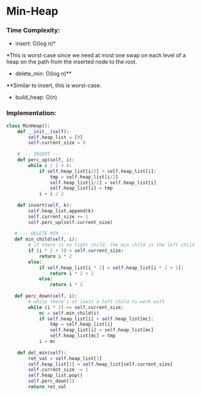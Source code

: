 # Min-Heap

### Time Complexity:

- insert: O(log n)*

*This is worst-case since we need at most one swap on each level of a heap on the path from the inserted node to the root.

- delete_min: O(log n)**

**Similar to insert, this is worst-case.

- build_heap: O(n)

### Implementation:
```python
class MinHeap():
    def __init__(self):
        self.heap_list = [0]
        self.current_size = 0
    
    # --- INSERT --- 
    def perc_up(self, i):
        while i / 2 > 0:
            if self.heap_list[i/2] > self.heap_list[i]:
                tmp = self.heap_list[i/2]
                self.heap_list[i/2] = self.heap_list[i]
                self.heap_list[i] = tmp
            i = i / 2
    
    def insert(self, k):
        self.heap_list.append(k)
        self.current_size += 1
        self.perc_up(self.current_size)
        
   # --- DELETE MIN ---
   def min_child(self, i):
        # if there is no right child, the min child is the left child
        if (i * 2 + 1) > self.current_size:
            return i * 2
        else:
            if self.heap_list[i * 2] > self.heap_list[i * 2 + 1]:
                return i * 2 + 1
            else:
                return i * 2
   
   def perc_down(self, i):
        # while there's at least a left child to work with
        while (i * 2) <= self.current_size:
            mc = self.min_child(i)
            if self.heap_list[i] > self.heap_list[mc]:
                tmp = self.heap_list[i]
                self.heap_list[i] = self.heap_list[mc]
                self.heap_list[mc] = tmp
            i = mc
    
    def del_min(self):
        ret_val = self.heap_list[1]
        self.heap_list[1] = self.heap_list[self.current_size]
        self.current_size -= 1
        self.heap_list.pop()
        self.perc_down(1)
        return ret_val
    
   
```

